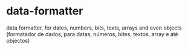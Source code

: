 # data-formatter
data formatter, for dates, numbers, bits, texts, arrays and even objects (formatador de dados, para datas, números, bites, textos, array e até objectos)
